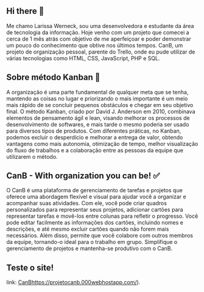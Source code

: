 ## Hi there 👋

   Me chamo Larissa Werneck, sou uma desenvolvedora e estudante da área de tecnologia da informação.
   Hoje venho com um projeto que comecei a cerca de 1 mês atrás com objetivo de me aperfeiçoar e poder demonstrar um pouco do conhecimento que obtive nos últimos tempos. CanB, um projeto de organização pessoal, parente do Trello, onde eu pude utilizar de várias tecnologias como HTML, CSS, JavaScript, PHP e SQL.

## Sobre método Kanban 📌

   A organização é uma parte fundamental de qualquer meta que se tenha, mantendo as coisas no lugar e priorizando o mais importante é um meio mais rápido de se concluir pequenos obstáculos e chegar em seu objetivo final.
   O método Kanban, criado por David J. Anderson em 2010, combinava elementos de pensamento ágil e lean, visando melhorar os processos de desenvolvimento de softwares, e mais tarde o mesmo poderia ser usado para diversos tipos de produtos. Com diferentes práticas, no Kanban, podemos excluir o desperdício e melhorar a entrega de valor, obtendo vantagens como mais autonomia, otimização de tempo, melhor visualização do fluxo de trabalhos e a colaboração entre as pessoas da equipe que utilizarem o método.

## CanB - With organization you can be! ✅

   O CanB é uma plataforma de gerenciamento de tarefas e projetos que oferece uma abordagem flexível e visual para ajudar você a organizar e acompanhar suas atividades. Com ele, você pode criar quadros personalizados para representar seus projetos, adicionar cartões para representar tarefas e movê-los entre colunas para refletir o progresso. Você pode editar facilmente as informações dos cartões, incluindo nomes e descrições, e até mesmo excluir cartões quando não forem mais necessários. Além disso, permite que você colabore com outros membros da equipe, tornando-o ideal para o trabalho em grupo. Simplifique o gerenciamento de projetos e mantenha-se produtivo com o CanB.

## Teste o site!

link: [CanB](https://projetocanb.000webhostapp.com/)https://projetocanb.000webhostapp.com/).
